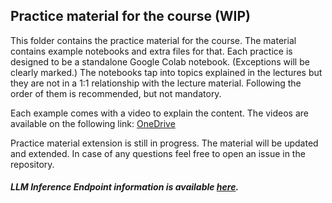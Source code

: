 ## Practice material for the course (WIP)

This folder contains the practice material for the course. The material contains example notebooks and extra files for that. Each practice is designed to be a standalone Google Colab notebook. (Exceptions will be clearly marked.) The notebooks tap into topics explained in the lectures but they are not in a 1:1 relationship with the lecture material. Following the order of them is recommended, but not mandatory.

Each example comes with a video to explain the content. The videos are available on the following link: [OneDrive](https://ikelte-my.sharepoint.com/:f:/g/personal/natabara_inf_elte_hu/EuxprlnO8Q9HqxCc08hG8zEBRDiQcTMmrg3PpVPQ-jufyQ?e=wqpUTO)

Practice material extension is still in progress. The material will be updated and extended. In case of any questions feel free to open an issue in the repository.

##### LLM Inference Endpoint information is available [here](LLM_inference_endpoint.md).